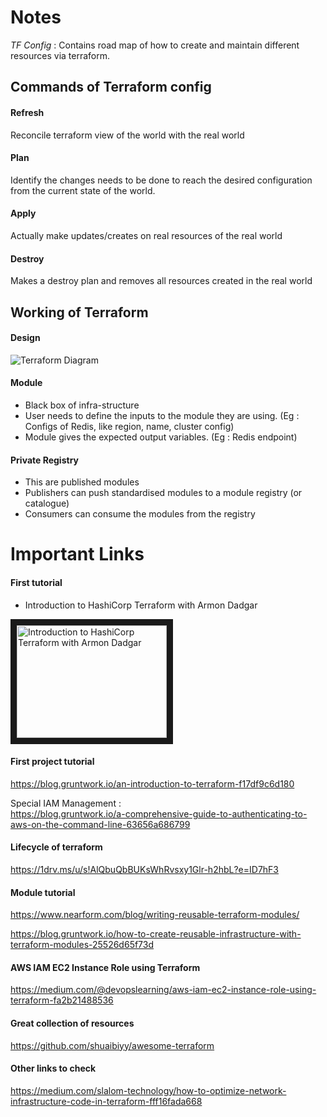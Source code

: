 

# Notes

*TF Config* : Contains road map of how to create and maintain different resources via terraform.

## Commands of Terraform config

#### Refresh
Reconcile terraform view of the world with the real world

#### Plan
Identify the changes needs to be done to reach the desired configuration from the current state of the world.

#### Apply
Actually make updates/creates on real resources of the real world

#### Destroy
Makes a destroy plan and removes all resources created in the real world


## Working of Terraform

#### Design
![Terraform Diagram](https://github.com/hobbes09/backendDevNotes/blob/master/terraform/resources/pic1.png "Terraform Diagram")

#### Module
- Black box of infra-structure
- User needs to define the inputs to the module they are using. (Eg : Configs of Redis, like region, name, cluster config)
- Module gives the expected output variables. (Eg : Redis endpoint)

#### Private Registry
- This are published modules
- Publishers can push standardised modules to a module registry (or catalogue)
- Consumers can consume the modules from the registry

# Important Links

#### First tutorial
- Introduction to HashiCorp Terraform with Armon Dadgar

<a href="http://www.youtube.com/watch?feature=player_embedded&v=h970ZBgKINg" target="_blank"><img src="http://img.youtube.com/vi/h970ZBgKINg/0.jpg"
alt="Introduction to HashiCorp Terraform with Armon Dadgar" width="240" height="180" border="10" /></a>


#### First project tutorial

https://blog.gruntwork.io/an-introduction-to-terraform-f17df9c6d180

Special IAM Management :  
https://blog.gruntwork.io/a-comprehensive-guide-to-authenticating-to-aws-on-the-command-line-63656a686799


#### Lifecycle of terraform

https://1drv.ms/u/s!AlQbuQbBUKsWhRvsxy1Glr-h2hbL?e=ID7hF3

#### Module tutorial

https://www.nearform.com/blog/writing-reusable-terraform-modules/

https://blog.gruntwork.io/how-to-create-reusable-infrastructure-with-terraform-modules-25526d65f73d


#### AWS IAM EC2 Instance Role using Terraform

https://medium.com/@devopslearning/aws-iam-ec2-instance-role-using-terraform-fa2b21488536


#### Great collection of resources

https://github.com/shuaibiyy/awesome-terraform

#### Other links to check

https://medium.com/slalom-technology/how-to-optimize-network-infrastructure-code-in-terraform-fff16fada668
